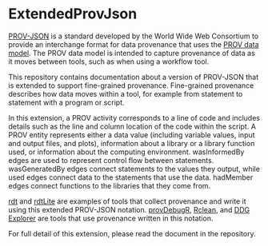 # ExtendedProvJson

[PROV-JSON](https://www.w3.org/Submission/2013/SUBM-prov-json-20130424/) is a standard developed by the World Wide Web Consortium to provide an interchange format for data provenance that uses the [PROV data model](https://www.w3.org/TR/prov-dm/).  The PROV data model is intended to capture provenance of data as it moves between tools, such as when using a workflow tool.

This repository contains documentation about a version of PROV-JSON that is extended to support fine-grained provenance.  Fine-grained provenance describes how data moves within a tool, for example from statement to statement with a program or script.  

In this extension, a PROV activity corresponds to a line of code and includes details such as the line and column location of the code within the script.  A PROV entity represents either a data value (including variable values, input and output files, and plots), information about a library or a library function used, or information about the computing environment.  wasInformedBy edges are used to represent control flow between statements.  wasGeneratedBy edges connect statements to the values they output, while used edges connect data to the statements that use the data.  hadMember edges connect functions to the libraries that they come from.

[rdt](https://github.com/End-to-end-provenance/rdt) and [rdtLite](https://github.com/End-to-end-provenance/rdtLite) are examples of tools that collect provenance and write it using this extended PROV-JSON notation.  [provDebugR](https://github.com/End-to-end-provenance/provDebugR), [Rclean](https://github.com/ProvTools/Rclean), and [DDG Explorer](https://github.com/End-to-end-provenance/DDG-Explorer) are tools that use provenance written in this notation.

For full detail of this extension, please read the document in the repository.
